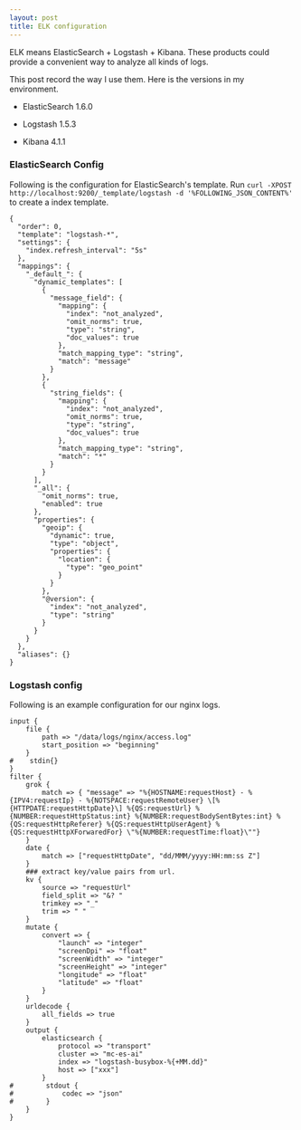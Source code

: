 ```yaml
---
layout: post
title: ELK configuration
---
```


ELK means ElasticSearch + Logstash + Kibana. These products could provide a convenient way to analyze all kinds of logs.

This post record the way I use them. Here is the versions in my environment.

- ElasticSearch 1.6.0
+ Logstash 1.5.3
- Kibana 4.1.1

### ElasticSearch Config
Following is the configuration for ElasticSearch's template. Run `curl -XPOST http://localhost:9200/_template/logstash -d '%FOLLOWING_JSON_CONTENT%'` to create a index template.

~~~
{
  "order": 0,
  "template": "logstash-*",
  "settings": {
    "index.refresh_interval": "5s"
  },
  "mappings": {
    "_default_": {
      "dynamic_templates": [
        {
          "message_field": {
            "mapping": {
              "index": "not_analyzed",
              "omit_norms": true,
              "type": "string",
              "doc_values": true
            },
            "match_mapping_type": "string",
            "match": "message"
          }
        },
        {
          "string_fields": {
            "mapping": {
              "index": "not_analyzed",
              "omit_norms": true,
              "type": "string",
              "doc_values": true
            },
            "match_mapping_type": "string",
            "match": "*"
          }
        }
      ],
      "_all": {
        "omit_norms": true,
        "enabled": true
      },
      "properties": {
        "geoip": {
          "dynamic": true,
          "type": "object",
          "properties": {
            "location": {
              "type": "geo_point"
            }
          }
        },
        "@version": {
          "index": "not_analyzed",
          "type": "string"
        }
      }
    }
  },
  "aliases": {}
}
~~~

### Logstash config
Following is an example configuration for our nginx logs.

~~~
input {
    file {
        path => "/data/logs/nginx/access.log"
        start_position => "beginning"
    }
#    stdin{}
}
filter {
    grok {
        match => { "message" => "%{HOSTNAME:requestHost} - %{IPV4:requestIp} - %{NOTSPACE:requestRemoteUser} \[%{HTTPDATE:requestHttpDate}\] %{QS:requestUrl} %{NUMBER:requestHttpStatus:int} %{NUMBER:requestBodySentBytes:int} %{QS:requestHttpReferer} %{QS:requestHttpUserAgent} %{QS:requestHttpXForwaredFor} \"%{NUMBER:requestTime:float}\""}
    }
    date {
        match => ["requestHttpDate", "dd/MMM/yyyy:HH:mm:ss Z"]
    }
    ### extract key/value pairs from url.
    kv {
        source => "requestUrl"
        field_split => "&? "
        trimkey => "_"
        trim => " "
    }
    mutate {
        convert => {
            "launch" => "integer"
            "screenDpi" => "float"
            "screenWidth" => "integer"
            "screenHeight" => "integer"
            "longitude" => "float"
            "latitude" => "float"
        }
    }
    urldecode {
        all_fields => true
    }
    output {
        elasticsearch {
            protocol => "transport"
            cluster => "mc-es-ai"
            index => "logstash-busybox-%{+MM.dd}"
            host => ["xxx"]
        }
#        stdout {
#            codec => "json"
#        }
    }
}
~~~